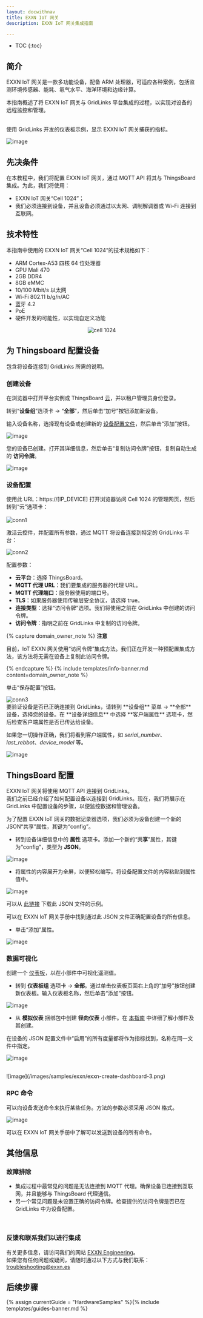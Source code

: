 ```yaml
---
layout: docwithnav
title: EXXN IoT 网关
description: EXXN IoT 网关集成指南

---
```


* TOC
{:toc}

## 简介

EXXN IoT 网关是一款多功能设备，配备 ARM 处理器，可适应各种案例，包括监测环境传感器、能耗、氡气水平、海洋环境和边缘计算。

本指南概述了将 EXXN IoT 网关与 GridLinks 平台集成的过程，以实现对设备的远程监控和管理。

<br>
使用 GridLinks 开发的仪表板示例，显示 EXXN IoT 网关捕获的指标。

![image](/images/samples/exxn/ennx-dashboard.png)

## 先决条件

在本教程中，我们将配置 EXXN IoT 网关，通过 MQTT API 将其与 ThingsBoard 集成。为此，我们将使用：

- EXXN IoT 网关“Cell 1024”；
- 我们必须连接到设备，并且设备必须通过以太网、调制解调器或 Wi-Fi 连接到互联网。

## 技术特性
本指南中使用的 EXXN IoT 网关“Cell 1024”的技术规格如下：
* ARM Cortex-A53 四核 64 位处理器
* GPU Mali 470
* 2GB DDR4
* 8GB eMMC
* 10/100 Mbit/s 以太网
* Wi-Fi 802.11 b/g/n/AC
* 蓝牙 4.2
* PoE
* 硬件开发的可能性，以实现自定义功能

<p align="center">
   <img src="/images/samples/exxn/cell_1024.jpg" alt="cell 1024">
</p>

## 为 Thingsboard 配置设备

包含将设备连接到 GridLinks 所需的说明。

### 创建设备

在浏览器中打开平台实例或 ThingsBoard [云](https://thingsboard.cloud/)，并以租户管理员身份登录。

转到“**设备组**”选项卡 -> “**全部**”，然后单击“加号”按钮添加新设备。

输入设备名称，选择现有设备或创建新的 [设备配置文件](https://thingsboard.io/docs/user-guide/device-profiles/)，然后单击“添加”按钮。

![image](/images/samples/exxn/exxn-create-device-cell-1.png)

您的设备已创建。打开其详细信息，然后单击“复制访问令牌”按钮，复制自动生成的 **访问令牌**。

![image](/images/samples/exxn/exxn-create-device-cell-2.png)

### 设备配置

使用此 URL：https://[IP_DEVICE] 打开浏览器访问 Cell 1024 的管理网页，然后转到“云”选项卡：
<br>
<br>
  <img src="/images/samples/exxn/conn1.png" alt="conn1">

激活云控件，并配置所有参数，通过 MQTT 将设备连接到特定的 GridLinks 平台：

<img src="/images/samples/exxn/conn2.png" alt="conn2">

配置参数：
- **云平台**：选择 ThingsBoard。
- **MQTT 代理 URL**：我们要集成的服务器的代理 URL。
- **MQTT 代理端口**：服务器使用的端口号。
- **TLS**：如果服务器使用传输层安全协议，请选择 true。
- **连接类型**：选择“访问令牌”选项。我们将使用之前在 GridLinks 中创建的访问令牌。
- **访问令牌**：指明之前在 GridLinks 中复制的访问令牌。

{% capture domain_owner_note %}
**注意**

目前，IoT EXXN 网关使用“访问令牌”集成方法。我们正在开发一种预配置集成方法，该方法将无需在设备上复制此访问令牌。

{% endcapture %}
{% include templates/info-banner.md content=domain_owner_note %}

单击“保存配置”按钮。

<img src="/images/samples/exxn/conn3.png" alt="conn3">

<br>
要验证设备是否已正确连接到 GridLinks，请转到 **设备组** 菜单 -> **全部** 设备，选择您的设备。在 **设备详细信息** 中选择 **客户端属性** 选项卡，然后检查客户端属性是否已传达给设备。

如果您一切操作正确，我们将看到客户端属性，如 *serial_number*、*last_rebbot*、*device_model* 等。

![image](/images/samples/exxn/exxn-client-attributes-device-1.png)

## ThingsBoard 配置

EXXN IoT 网关将使用 MQTT API 连接到 GridLinks。 <br>
我们之前已经介绍了如何配置设备以连接到 GridLinks。现在，我们将展示在 GridLinks 中配置设备的步骤，以便监控数据和管理设备。

为了配置 EXXN IoT 网关的数据记录器选项，我们必须为设备创建一个新的 JSON“共享”属性，其键为“config”。

- 转到设备详细信息中的 **属性** 选项卡。添加一个新的“**共享**”属性，其键为“config”，类型为 **JSON**。

![image](/images/samples/exxn/exxn-shared-attributes-device-1.png)

- 将属性的内容展开为全屏，以便轻松编写。将设备配置文件的内容粘贴到属性值中。

![image](/images/samples/exxn/ennx-config-json.png)

可以从 [此链接](/docs/samples/exxn/resources/config.json) 下载此 JSON 文件的示例。

可以在 EXXN IoT 网关手册中找到通过此 JSON 文件正确配置设备的所有信息。

- 单击“添加”属性。

![image](/images/samples/exxn/exxn-shared-attributes-device-2.png)

### 数据可视化

创建一个 [仪表板](https://thingsboard.io/docs/pe/user-guide/dashboards/)，以在小部件中可视化遥测值。

- 转到 **仪表板组** 选项卡 -> **全部**。通过单击仪表板页面右上角的“加号”按钮创建新仪表板。输入仪表板名称，然后单击“添加”按钮。

![image](/images/samples/exxn/exxn-create-dashboard-1.png)

- 从 **模拟仪表** 捆绑包中创建 **径向仪表** 小部件。在 [本指南](https://thingsboard.io/docs/pe/user-guide/dashboards/#widgets) 中详细了解小部件及其创建。

在设备的 JSON 配置文件中“启用”的所有度量都将作为指标找到，名称在同一文件中指定。

![image](/images/samples/exxn/exxn-create-dashboard-2.png)

<br>
![image](/images/samples/exxn/exxn-create-dashboard-3.png)

### RPC 命令

可以向设备发送命令来执行某些任务。方法的参数必须采用 JSON 格式。

![image](/images/samples/exxn/exxn-rpc-button.png)

可以在 EXXN IoT 网关手册中了解可以发送到设备的所有命令。

## 其他信息

### 故障排除
- 集成过程中最常见的问题是无法连接到 MQTT 代理。确保设备已连接到互联网，并且能够与 ThingsBoard 代理通信。
- 另一个常见问题是未设置正确的访问令牌。检查提供的访问令牌是否已在 GridLinks 中为设备配置。

<br>

### 反馈和联系我们以进行集成

有关更多信息，请访问我们的网站 [EXXN Engineering](http://exxn.es/en/)。
<br>
如果您有任何问题或疑问，请随时通过以下方式与我们联系：[troubleshooting@exxn.es](mailto://troubleshooting@exxn.es)

## 后续步骤

{% assign currentGuide = "HardwareSamples" %}{% include templates/guides-banner.md %}